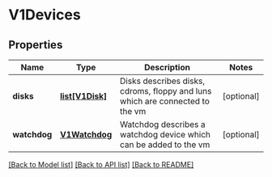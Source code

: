 # V1Devices

## Properties
Name | Type | Description | Notes
------------ | ------------- | ------------- | -------------
**disks** | [**list[V1Disk]**](V1Disk.md) | Disks describes disks, cdroms, floppy and luns which are connected to the vm | [optional] 
**watchdog** | [**V1Watchdog**](V1Watchdog.md) | Watchdog describes a watchdog device which can be added to the vm | [optional] 

[[Back to Model list]](../README.md#documentation-for-models) [[Back to API list]](../README.md#documentation-for-api-endpoints) [[Back to README]](../README.md)


